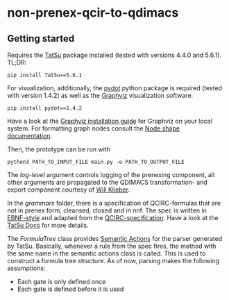 # non-prenex-qcir-to-qdimacs

Getting started
-

Requires the [TatSu](https://pypi.org/project/TatSu/#description) package installed (tested with versions 4.4.0 and 5.6.1). 
TL;DR:
```
pip install TatSu==5.6.1
```

For visualization, additionally, the [pydot](https://pypi.org/project/pydot/) python package is required (tested with version 1.4.2) as well as the [Graphviz](https://graphviz.org/) visualization software. 
```
pip install pydot==1.4.2
```
Have a look at the [Graphviz installation guide](https://graphviz.org/download/) for Graphviz on your local system. For formatting graph nodes consult the [Node shape documentation](https://graphviz.org/doc/info/shapes.html#html).

Then, the prototype can be run with
```
python3 PATH_TO_INPUT_FILE main.py -o PATH_TO_OUTPUT_FILE
```
The *log-level* argument controls logging of the prenexing component, all other arguments are propagated to the QDIMACS transformation- and export component courtesy of [Will Klieber](https://www.wklieber.com/ghostq/qcir-converter.html).

In the *grammars* folder, there is a specification of QCIRC-formulas that are not in prenex form, cleansed, closed and in nnf. The spec is written in [EBNF-style](https://en.wikipedia.org/wiki/Extended_Backus%E2%80%93Naur_form) and adapted from the [QCIRC-specification](http://www.qbflib.org/qcir.pdf). Have a look at the [TatSu Docs](https://tatsu.readthedocs.io/en/stable/syntax.html#rules) for more details.

The *FormulaTree* class provides [Semantic Actions](https://tatsu.readthedocs.io/en/stable/semantics.html) for the parser generated by TatSu. Basically, whenever a rule from the spec fires, the method with the same name in the semantic actions class is called. This is used to construct a formula tree structure. As of now, parsing makes the following assumptions:
- Each gate is only defined once
- Each gate is defined before it is used